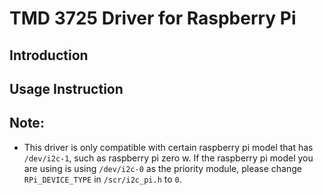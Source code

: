 # TMD 3725 Driver for Raspberry Pi

## Introduction

## Usage Instruction

## Note:
- This driver is only compatible with certain raspberry pi model that has `/dev/i2c-1`, such as raspberry pi zero w. If the raspberry pi model you are using is using `/dev/i2c-0` as the priority module, please change `RPi_DEVICE_TYPE` in `/scr/i2c_pi.h` to `0`.
